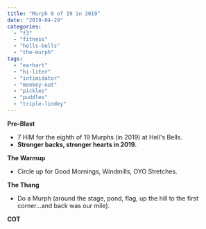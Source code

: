 ```yaml
---
title: "Murph 8 of 19 in 2019"
date: "2019-04-29"
categories: 
  - "f3"
  - "fitness"
  - "hells-bells"
  - "the-murph"
tags: 
  - "earhart"
  - "hi-liter"
  - "intimidator"
  - "monkey-nut"
  - "pickles"
  - "puddles"
  - "triple-lindey"
---
```


**Pre-Blast**

- 7 HIM for the eighth of 19 Murphs (in 2019) at Hell's Bells.
- **Stronger backs, stronger hearts in 2019.**

**The Warmup**

- Circle up for Good Mornings, Windmills, OYO Stretches.

**T****he T****hang**

- Do a Murph (around the stage, pond, flag, up the hill to the first corner...and back was our mile).

**COT**
